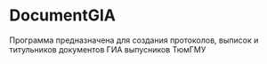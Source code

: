 # DocumentGIA
Программа предназначена для создания протоколов, выписок и титульников документов ГИА выпусников ТюмГМУ
